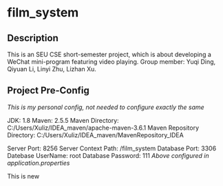 # film_system

## Description

This is an SEU CSE short-semester project, which is about developing a WeChat mini-program featuring video playing.
Group member: Yuqi Ding, Qiyuan Li, Linyi Zhu, Lizhan Xu.

## Project Pre-Config

*This is my personal config, not needed to configure exactly the same*

JDK: 1.8
Maven: 2.5.5
Maven Directory: C:/Users/Xuliz/IDEA_maven/apache-maven-3.6.1
Maven Repository Directory: C:/Users/Xuliz/IDEA_maven/MavenRepository_IDEA

Server Port: 8256
Server Context Path: /film_system
Database Port: 3306
Datebase UserName: root
Database Password: 111
*Above configured in application.properties*

This is new
